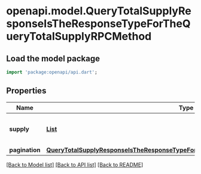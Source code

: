 # openapi.model.QueryTotalSupplyResponseIsTheResponseTypeForTheQueryTotalSupplyRPCMethod

## Load the model package
```dart
import 'package:openapi/api.dart';
```

## Properties
Name | Type | Description | Notes
------------ | ------------- | ------------- | -------------
**supply** | [**List<Coin>**](Coin.md) |  | [optional] [default to const []]
**pagination** | [**QueryTotalSupplyResponseIsTheResponseTypeForTheQueryTotalSupplyRPCMethodPagination**](QueryTotalSupplyResponseIsTheResponseTypeForTheQueryTotalSupplyRPCMethodPagination.md) |  | [optional] 

[[Back to Model list]](../README.md#documentation-for-models) [[Back to API list]](../README.md#documentation-for-api-endpoints) [[Back to README]](../README.md)


